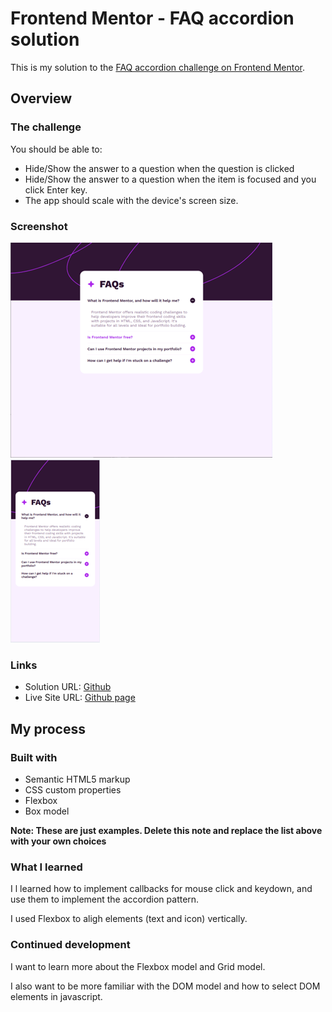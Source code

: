 # Frontend Mentor - FAQ accordion solution

This is my solution to the [FAQ accordion challenge on Frontend Mentor](https://www.frontendmentor.io/challenges/faq-accordion-wyfFdeBwBz). 

## Overview

### The challenge

You should be able to:

- Hide/Show the answer to a question when the question is clicked
- Hide/Show the answer to a question when the item is focused and you click Enter key.
- The app should scale with the device's screen size.

### Screenshot

![Desktop version](./screenshot.png)
![Mobile version](./screenshotMobile.png)

### Links

- Solution URL: [Github](https://github.com/toshirokubota/faq-accordion)
- Live Site URL: [Github page](https://toshirokubota.github.io/faq-accordion/)

## My process

### Built with

- Semantic HTML5 markup
- CSS custom properties
- Flexbox
- Box model

**Note: These are just examples. Delete this note and replace the list above with your own choices**

### What I learned

I l learned how to implement callbacks for mouse click and keydown, and use them
to implement the accordion pattern.

I used Flexbox to aligh elements (text and icon) vertically.

### Continued development

I want to learn more about the Flexbox model and Grid model. 

I also want to be more familiar with the DOM model and how to select DOM elements 
in javascript.
